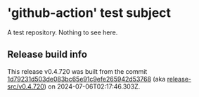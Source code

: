 # 'github-action' test subject

A test repository. Nothing to see here.


## Release build info

This release v0.4.720 was built from the commit [1d79231d503de083bc65e91c9efe265942d53768](https://github.com/kattecon/gh-release-test-ga/tree/1d79231d503de083bc65e91c9efe265942d53768) (aka [release-src/v0.4.720](https://github.com/kattecon/gh-release-test-ga/tree/release-src/v0.4.720)) on 2024-07-06T02:17:46.303Z.
        